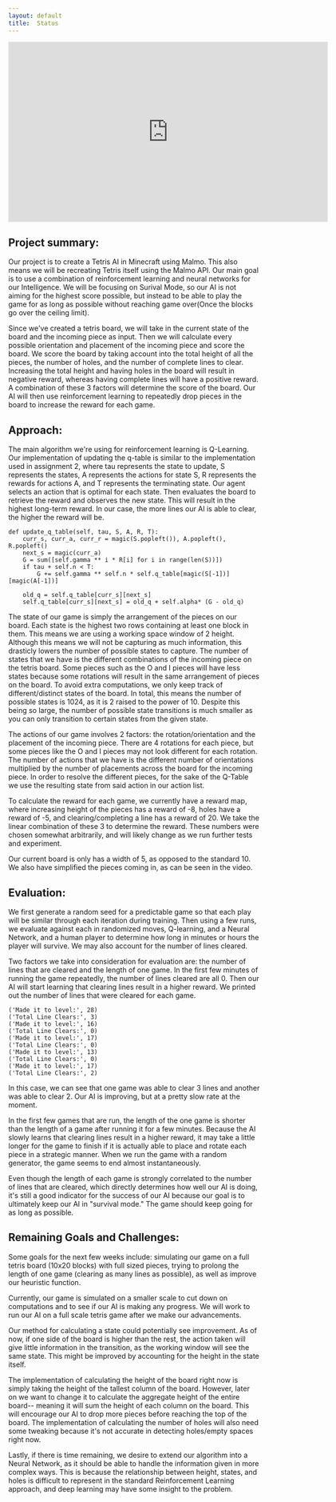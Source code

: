 ```yaml
---
layout: default
title:  Status
---
```


<iframe width="640" height="360" src="https://www.youtube.com/embed/wE5FiFmh3Qo" frameborder="0" allowfullscreen></iframe>

## Project summary:

Our project is to create a Tetris AI in Minecraft using Malmo. This also means we will be recreating Tetris itself using the Malmo API. Our main goal is to use a combination of reinforcement learning and neural networks for our Intelligence. We will be focusing on Surival Mode, so our AI is not aiming for the highest score possible, but instead to be able to play the game for as long as possible without reaching game over(Once the blocks go over the ceiling limit).

Since we've created a tetris board, we will take in the current state of the board and the incoming piece as input. Then we will calculate every possible orientation and placement of the incoming piece and score the board. We score the board by taking account into the total height of all the pieces, the number of holes, and the number of complete lines to clear. Increasing the total height and having holes in the board will result in negative reward, whereas having complete lines will have a positive reward. A combination of these 3 factors will determine the score of the board. Our AI will then use reinforcement learning to repeatedly drop pieces in the board to increase the reward for each game.

## Approach:

The main algorithm we're using for reinforcement learning is Q-Learning. Our implementation of updating the q-table is similar to the implementation used in assignment 2, where tau represents the state to update, S represents the states, A represents the actions for state S, R represents the rewards for actions A, and T represents the terminating state. Our agent selects an action that is optimal for each state. Then evaluates the board to retrieve the reward and observes the new state. This will result in the highest long-term reward. In our case, the more lines our AI is able to clear, the higher the reward will be.

    def update_q_table(self, tau, S, A, R, T):
        curr_s, curr_a, curr_r = magic(S.popleft()), A.popleft(), R.popleft()
        next_s = magic(curr_a)
        G = sum([self.gamma ** i * R[i] for i in range(len(S))])
        if tau + self.n < T:
            G += self.gamma ** self.n * self.q_table[magic(S[-1])][magic(A[-1])]
        
        old_q = self.q_table[curr_s][next_s]
        self.q_table[curr_s][next_s] = old_q + self.alpha* (G - old_q)

The state of our game is simply the arrangement of the pieces on our board. Each state is the highest two rows containing at least one block in them. This means we are using a working space window of 2 height. Although this means we will not be capturing as much information, this drasticly lowers the number of possible states to capture. The number of states that we have is the different combinations of the incoming piece on the tetris board. Some pieces such as the O and I pieces will have less states because some rotations will result in the same arrangement of pieces on the board. To avoid extra computations, we only keep track of different/distinct states of the board. In total, this means the number of possible states is 1024, as it is 2 raised to the power of 10. Despite this being so large, the number of possible state transitions is much smaller as you can only transition to certain states from the given state.

The actions of our game involves 2 factors: the rotation/orientation and the placement of the incoming piece. There are 4 rotations for each piece, but some pieces like the O and I pieces may not look different for each rotation. The number of actions that we have is the different number of orientations multiplied by the number of placements across the board for the incoming piece. In order to resolve the different pieces, for the sake of the Q-Table we use the resulting state from said action in our action list.

To calculate the reward for each game, we currently have a reward map, where increasing height of the pieces has a reward of -8, holes have a reward of -5, and clearing/completing a line has a reward of 20. We take the linear combination of these 3 to determine the reward. These numbers were chosen somewhat arbitrarily, and will likely change as we run further tests and experiment.

Our current board is only has a width of 5, as opposed to the standard 10. We also have simplified the pieces coming in, as can be seen in the video. 

## Evaluation:

We first generate a random seed for a predictable game so that each play will be similar through each iteration during training.  Then using a few runs, we evaluate against each in randomized moves, Q-learning, and a Neural Network, and a human player to determine how long in minutes or hours the player will survive.  We may also account for the number of lines cleared.

Two factors we take into consideration for evaluation are: the number of lines that are cleared and the length of one game. In the first few minutes of running the game repeatedly, the number of lines cleared are all 0. Then our AI will start learning that clearing lines result in a higher reward. We printed out the number of lines that were cleared for each game. 

    ('Made it to level:', 28)
    ('Total Line Clears:', 3)
    ('Made it to level:', 16)
    ('Total Line Clears:', 0)
    ('Made it to level:', 17)
    ('Total Line Clears:', 0)
    ('Made it to level:', 13)
    ('Total Line Clears:', 0)
    ('Made it to level:', 17)
    ('Total Line Clears:', 2)

In this case, we can see that one game was able to clear 3 lines and another was able to clear 2. Our AI is improving, but at a pretty slow rate at the moment. 

In the first few games that are run, the length of the one game is shorter than the length of a game after running it for a few minutes. Because the AI slowly learns that clearing lines result in a higher reward, it may take a little longer for the game to finish if it is actually able to place and rotate each piece in a strategic manner. When we run the game with a random generator, the game seems to end almost instantaneously.

Even though the length of each game is strongly correlated to the number of lines that are cleared, which directly determines how well our AI is doing, it's still a good indicator for the success of our AI because our goal is to ultimately keep our AI in "survival mode." The game should keep going for as long as possible.

## Remaining Goals and Challenges:

Some goals for the next few weeks include: simulating our game on a full tetris board (10x20 blocks) with full sized pieces, trying to prolong the length of one game (clearing as many lines as possible), as well as improve our heuristic function.

Currently, our game is simulated on a smaller scale to cut down on computations and to see if our AI is making any progress. We will work to run our AI on a full scale tetris game after we make our advancements. 

Our method for calculating a state could potentially see improvement. As of now, if one side of the board is higher than the rest, the action taken will give little information in the transition, as the working window will see the same state. This might be improved by accounting for the height in the state itself.

The implementation of calculating the height of the board right now is simply taking the height of the tallest column of the board. However, later on we want to change it to calculate the aggregate height of the entire board-- meaning it will sum the height of each column on the board. This will encourage our AI to drop more pieces before reaching the top of the board. The implementation of calculating the number of holes will also need some tweaking because it's not accurate in detecting holes/empty spaces right now. 

Lastly, if there is time remaining, we desire to extend our algorithm into a Neural Network, as it should be able to handle the information given in more complex ways. This is because the relationship between height, states, and holes is difficult to represent in the standard Reinforcement Learning approach, and deep learning may have some insight to the problem.
